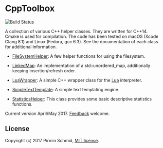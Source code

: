 CppToolbox
==========
[![Build Status](https://travis-ci.org/pirminschmid/CppToolbox.svg?branch=master)](https://travis-ci.org/pirminschmid/CppToolbox)

A collection of various C++ helper classes. They are written for C++14. Cmake is used for compilation.
The code has been tested on macOS (Xcode Clang 8.1) and Linux (Fedora, gcc 6.3).
See the documentation of each class for additional information.

- [FileSystemHelper][filesystemhelper]: A few helper functions for using the filesystem.

- [LinkedMap][linkedmap]: An implementation of a std::unordered_map, additionally keeping insertion/refresh order.

- [LuaWrapper][luawrapper]: A simple C++ wrapper class for the [Lua][lua] interpreter.

- [SimpleTextTemplate][simpletexttemplate]: A simple text templating engine.

- [StatisticsHelper][statisticshelper]: This class provides some basic descriptive statistics functions.

Current version April/May 2017.  [Feedback][feedback] welcome.


License
-------

Copyright (c) 2017 Pirmin Schmid, [MIT license][license].

[filesystemhelper]:FileSystemHelper
[linkedmap]:LinkedMap
[luawrapper]:LuaWrapper
[simpletexttemplate]:SimpleTextTemplate
[statisticshelper]:StatisticsHelper
[lua]:https://www.lua.org
[license]:LICENSE
[feedback]:mailto:mailbox@pirmin-schmid.ch?subject=CppToolbox

